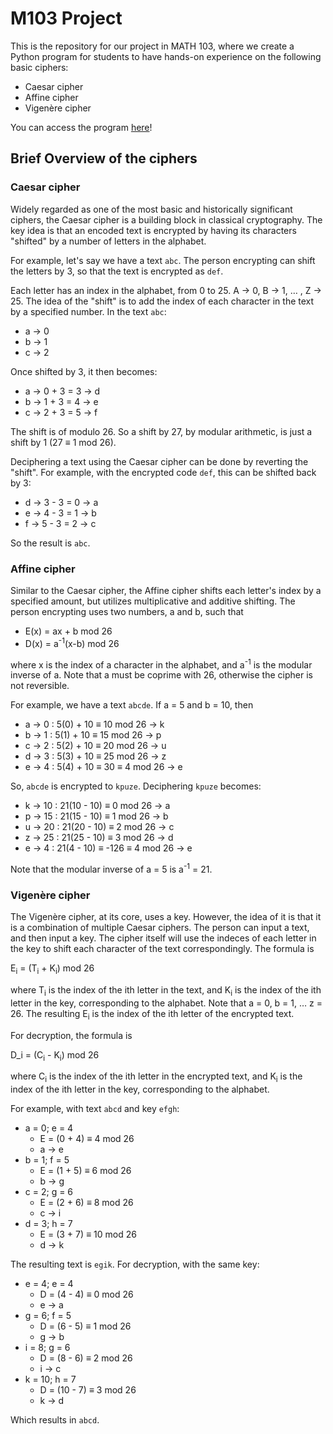 # M103 Project

This is the repository for our project in MATH 103, where we create a Python program for students to have hands-on experience on the following basic ciphers:
  - Caesar cipher
  - Affine cipher
  - Vigenère cipher

You can access the program [here](https://m103project-caesar-affine-vigenere-ciphers.streamlit.app)!

## Brief Overview of the ciphers

### Caesar cipher

Widely regarded as one of the most basic and historically significant ciphers, the Caesar cipher is a building block in classical cryptography. The key idea is that an encoded text is encrypted by having its characters "shifted" by a number of letters in the alphabet.

For example, let's say we have a text `abc`. The person encrypting can shift the letters by 3, so that the text is encrypted as `def`.

Each letter has an index in the alphabet, from 0 to 25. A -> 0, B -> 1, … , Z -> 25.
The idea of the "shift" is to add the index of each character in the text by a specified number. In the text `abc`:

  - a -> 0
  - b -> 1
  - c -> 2

Once shifted by 3, it then becomes:

  - a -> 0 + 3 = 3 -> d
  - b -> 1 + 3 = 4 -> e
  - c -> 2 + 3 = 5 -> f

The shift is of modulo 26. So a shift by 27, by modular arithmetic, is just a shift by 1 (27 ≡ 1 mod 26).

Deciphering a text using the Caesar cipher can be done by reverting the "shift". For example, with the encrypted code `def`, this can be shifted back by 3:

  - d -> 3 - 3 = 0 -> a
  - e -> 4 - 3 = 1 -> b
  - f -> 5 - 3 = 2 -> c

So the result is `abc`.

### Affine cipher

Similar to the Caesar cipher, the Affine cipher shifts each letter's index by a specified amount, but utilizes multiplicative and additive shifting. The person encrypting uses two numbers, a and b, such that

  - E(x) = ax + b mod 26
  - D(x) = a<sup>-1</sup>(x-b) mod 26

where x is the index of a character in the alphabet, and a<sup>-1</sup> is the modular inverse of a. Note that a must be coprime with 26, otherwise the cipher is not reversible.

For example, we have a text `abcde`. If a = 5 and b = 10, then

  - a -> 0 : 5(0) + 10 ≡ 10 mod 26 -> k
  - b -> 1 : 5(1) + 10 ≡ 15 mod 26 -> p
  - c -> 2 : 5(2) + 10 ≡ 20 mod 26 -> u
  - d -> 3 : 5(3) + 10 ≡ 25 mod 26 -> z
  - e -> 4 : 5(4) + 10 ≡ 30 ≡ 4 mod 26 -> e

So, `abcde` is encrypted to `kpuze`. Deciphering `kpuze` becomes:

  - k -> 10 : 21(10 - 10) ≡ 0 mod 26 -> a
  - p -> 15 : 21(15 - 10) ≡ 1 mod 26 -> b
  - u -> 20 : 21(20 - 10) ≡ 2 mod 26 -> c
  - z -> 25 : 21(25 - 10) ≡ 3 mod 26 -> d
  - e -> 4 : 21(4 - 10) ≡ -126 ≡ 4 mod 26 -> e

Note that the modular inverse of a = 5 is a<sup>-1</sup> = 21.

### Vigenère cipher

The Vigenère cipher, at its core, uses a key. However, the idea of it is that it is a combination of multiple Caesar ciphers. The person can input a text, and then input a key. The cipher itself will use the indeces of each letter in the key to shift each character of the text correspondingly. The formula is

E<sub>i</sub> = (T<sub>i</sub> + K<sub>i</sub>) mod 26

where T<sub>i</sub> is the index of the ith letter in the text, and K<sub>i</sub> is the index of the ith letter in the key, corresponding to the alphabet. Note that a = 0, b = 1, … z = 26. The resulting E<sub>i</sub> is the index of the ith letter of the encrypted text.

For decryption, the formula is

D_i = (C<sub>i</sub> - K<sub>i</sub>) mod 26

where C<sub>i</sub> is the index of the ith letter in the encrypted text, and K<sub>i</sub> is the index of the ith letter in the key, corresponding to the alphabet.

For example, with text `abcd` and key `efgh`:

- a = 0; e = 4
  - E = (0 + 4) ≡ 4 mod 26
  - a -> e
- b = 1; f = 5
  - E = (1 + 5) ≡ 6 mod 26
  - b -> g
- c = 2; g = 6
  - E = (2 + 6) ≡ 8 mod 26
  - c -> i
- d = 3; h = 7
  - E = (3 + 7) ≡ 10 mod 26
  - d -> k

The resulting text is `egik`. For decryption, with the same key:

- e = 4; e = 4
  - D = (4 - 4) ≡ 0 mod 26
  - e -> a
- g = 6; f = 5
  - D = (6 - 5) ≡ 1 mod 26
  - g -> b
- i = 8; g = 6
  - D = (8 - 6) ≡ 2 mod 26
  - i -> c
- k = 10; h = 7
  - D = (10 - 7) ≡ 3 mod 26
  - k -> d

Which results in `abcd`.
